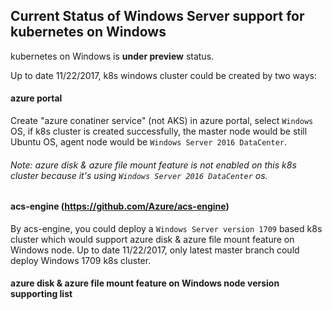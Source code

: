 ## Current Status of Windows Server support for kubernetes on Windows
kubernetes on Windows is **under preview** status.

Up to date 11/22/2017, k8s windows cluster could be created by two ways:

#### azure portal
Create "azure conatiner service" (not AKS) in azure portal, select `Windows` OS, if k8s cluster is created successfully, the master node would be still Ubuntu OS, agent node would be `Windows Server 2016 DataCenter`.
###### Note: azure disk & azure file mount feature is not enabled on this k8s cluster because it's using `Windows Server 2016 DataCenter` os.

#### acs-engine (https://github.com/Azure/acs-engine)
By acs-engine, you could deploy a `Windows Server version 1709` based k8s cluster which would support azure disk & azure file mount feature on Windows node. 
Up to date 11/22/2017, only latest master branch could deploy Windows 1709 k8s cluster.

#### azure disk & azure file mount feature on Windows node version supporting list
